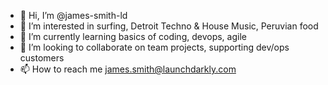 - 👋 Hi, I’m @james-smith-ld
- 👀 I’m interested in surfing, Detroit Techno & House Music, Peruvian food
- 🌱 I’m currently learning basics of coding, devops, agile
- 💞️ I’m looking to collaborate on team projects, supporting dev/ops customers
- 📫 How to reach me james.smith@launchdarkly.com

<!---
james-smith-ld/james-smith-ld is a ✨ special ✨ repository because its `README.md` (this file) appears on your GitHub profile.
You can click the Preview link to take a look at your changes.
--->
